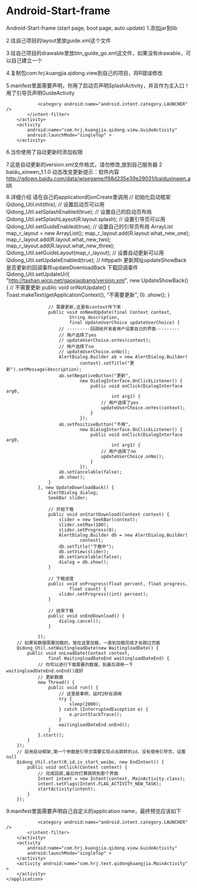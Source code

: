 # Android-Start-frame
Android-Start-frame (start page, boot page, auto update)
1.添加jar到lib

2.往自己项目的layout里放guide.xml这个文件

3.往自己项目的drawable里放btn_guide_go.xml这文件，如果没有drawable，可以自己建立一个

4.复制包com.hrj.kuangjia.qidong.view到自己的项目，将R错误修改

5.manifest里面需要声明，你用了启动页声明SplashActivity，并且作为主入口！用了引导页声明GuideActivity
          <activity
            android:name="com.hrj.kuangjia.qidong.view.SplashActivity"
            android:launchMode="singleTop"
            android:theme="@android:style/Theme.NoTitleBar" >
            <intent-filter>
                <action android:name="android.intent.action.MAIN" />

                <category android:name="android.intent.category.LAUNCHER" />
            </intent-filter>
        </activity>
        <activity
            android:name="com.hrj.kuangjia.qidong.view.GuideActivity"
            android:launchMode="singleTop" >
        </activity>
        
6.当你使用了自动更新时添加权限
    <uses-permission android:name="android.permission.WRITE_EXTERNAL_STORAGE" />
    <uses-permission android:name="android.permission.MOUNT_UNMOUNT_FILESYSTEMS" />
    <uses-permission android:name="android.permission.INTERNET" />
    
7.这是自动更新的version.xml文件格式，请勿修改,放到自己服务器
<update>
	<version>2</version>
	<name>baidu_xinwen_1.1.0</name>
	<description>动态改变更新提示：软件内容</description>
	<url>http://gdown.baidu.com/data/wisegame/f98d235e39e29031/baiduxinwen.apk</url>
</update>

8.详细介绍
		请在自己的application的onCreate里调用
		// 初始化启动框架
		Qidong_Util.init(this);
		// 设置启动页可以用
		Qidong_Util.setSplashEnabled(true);
		// 设置自己的启动页布局
		Qidong_Util.setSplashLayout(R.layout.splash);
		// 设置引导页可以用
		Qidong_Util.setGuideEnabled(true);
		// 设置自己的引导页布局
		ArrayList<Integer> map_r_layout = new ArrayList<Integer>();
		map_r_layout.add(R.layout.what_new_one);
		map_r_layout.add(R.layout.what_new_two);
		map_r_layout.add(R.layout.what_new_three);
		Qidong_Util.setGuideLayout(map_r_layout);
		// 设置自动更新可以用
		Qidong_Util.setUpdateEnabled(true);
		// httppath 更新网址updateShowBack 是否更新的回调事件updateDownloadBack 下载回调事件
		Qidong_Util.setUpdateUrl(
				"http://tashan.wicp.net/gaoxiaobang/version.xml",
				new UpdateShowBack() {
					// 不需要更新
					public void onNotUpdate() {
						Toast.makeText(getApplicationContext(), "不需要更新", 0)
								.show();
					}

					// 需要更新,这里有context传下来
					public void onNeedUpdate(final Context context,
							String description,
							final UpdateUserChoice updateUserChoice) {
						// ---------回调给开发者用户设置自己的界面---------
						// 用户选择了yes
						// updateUserChoice.onYes(context);
						// 用户选择了no
						// updateUserChoice.onNo();
						AlertDialog.Builder ab = new AlertDialog.Builder(
								context).setTitle("更新").setMessage(description);
						ab.setNegativeButton("更新",
								new DialogInterface.OnClickListener() {
									public void onClick(DialogInterface arg0,
											int arg1) {
										// 用户选择了yes
										updateUserChoice.onYes(context);
									}
								});
						ab.setPositiveButton("不用",
								new DialogInterface.OnClickListener() {
									public void onClick(DialogInterface arg0,
											int arg1) {
										// 用户选择了no
										updateUserChoice.onNo();
									}
								});
						ab.setCancelable(false);
						ab.show();
					}
				}, new UpdateDownloadBack() {
					AlertDialog dialog;
					SeekBar slider;

					// 开始下载
					public void onStartDownload(Context context) {
						slider = new SeekBar(context);
						slider.setMax(100);
						slider.setProgress(0);
						AlertDialog.Builder db = new AlertDialog.Builder(
								context);
						db.setTitle("下载中");
						db.setView(slider);
						db.setCancelable(false);
						dialog = db.show();
					}

					// 下载进度
					public void onProgress(float percent, float progress,
							float count) {
						slider.setProgress((int) percent);
					}

					// 结束下载
					public void onEndDownload() {
						dialog.cancel();
					}

				});
		// 如果有数据需要加载的，放在这里加载，一直到加载完成才会跳过页面
		Qidong_Util.setWaitingloadDate(new WaitingloadDate() {
			public void onLoadDate(Context context,
					final WaitingloadDateEnd waitingloadDateEnd) {
				// 你可以进行下载需要的数据，到最后调用一下waitingloadDateEnd.onEnd()就好
				// 更新数据
				new Thread() {
					public void run() {
						// 这里是事例，延时2秒在调用
						try {
							sleep(2000);
						} catch (InterruptedException e) {
							e.printStackTrace();
						}
						waitingloadDateEnd.onEnd();
					}
				}.start();
			}
		});
		// 启用启动框架,第一个参数是引导页需要实现点击跳转的id，没有使用引导页，设置null
		Qidong_Util.start(R.id.iv_start_weibo, new EndIntent() {
			public void onClick(Context context) {
				// 完成回调,最后你打算跳转到那个界面
				Intent intent = new Intent(context, MainActivity.class);
				intent.setFlags(Intent.FLAG_ACTIVITY_NEW_TASK);
				startActivity(intent);
			}
		});
		
9.manifest里面需要声明自己自定义的application name，最终预览应该如下
    <application
        android:name="com.hrj.text.qidongkuangjia.MyApplication"
        android:allowBackup="true"
        android:icon="@drawable/ic_launcher"
        android:label="@string/app_name"
        android:theme="@style/AppTheme" >
        <activity
            android:name="com.hrj.kuangjia.qidong.view.SplashActivity"
            android:launchMode="singleTop"
            android:theme="@android:style/Theme.NoTitleBar" >
            <intent-filter>
                <action android:name="android.intent.action.MAIN" />

                <category android:name="android.intent.category.LAUNCHER" />
            </intent-filter>
        </activity>
        <activity
            android:name="com.hrj.kuangjia.qidong.view.GuideActivity"
            android:launchMode="singleTop" >
        </activity>
        <activity android:name="com.hrj.text.qidongkuangjia.MainActivity" >
        </activity>
    </application>
		
